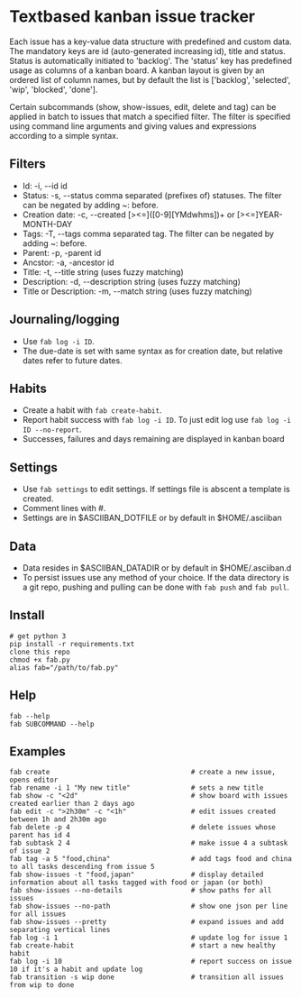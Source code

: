 # Textbased kanban issue tracker

Each issue has a key-value data structure with predefined and custom data.
The mandatory keys are id (auto-generated increasing id), title and status.
Status is automatically initiated to 'backlog'.
The 'status' key has predefined usage as columns of a kanban board.
A kanban layout is given by an ordered list of column names, but by default the list
is ['backlog', 'selected', 'wip', 'blocked', 'done'].

Certain subcommands (show, show-issues, edit, delete and tag) can be applied in batch to
issues that match a specified filter. The filter is specified using command line arguments
and giving values and expressions according to a simple syntax.

## Filters
- Id: -i, --id id
- Status: -s, --status comma separated (prefixes of) statuses. The filter can be negated by adding ~: before.
- Creation date: -c, --created \[><=\]\(\[0-9\]\[YMdwhms\]\)+ or \[><=\]YEAR-MONTH-DAY
- Tags: -T, --tags comma separated tag. The filter can be negated by adding ~: before.
- Parent: -p, -parent id
- Ancstor: -a, -ancestor id
- Title:  -t, --title string (uses fuzzy matching)
- Description: -d, --description string (uses fuzzy matching)
- Title or Description: -m, --match string (uses fuzzy matching)

## Journaling/logging
- Use ```fab log -i ID```.
- The due-date is set with same syntax as for creation date, but relative dates refer to future dates.

## Habits
- Create a habit with ```fab create-habit```.
- Report habit success with ```fab log -i ID```. To just edit log use ```fab log -i ID --no-report```.
- Successes, failures and days remaining are displayed in kanban board

## Settings
- Use ```fab settings``` to edit settings. If settings file is abscent a template is created.
- Comment lines with #.
- Settings are in $ASCIIBAN_DOTFILE or by default in $HOME/.asciiban

## Data
- Data resides in $ASCIIBAN_DATADIR or by default in $HOME/.asciiban.d
- To persist issues use any method of your choice. If the data directory is a git repo, pushing and pulling can be done with ```fab push``` and ```fab pull```.

## Install

```
# get python 3
pip install -r requirements.txt
clone this repo
chmod +x fab.py
alias fab="/path/to/fab.py"
```

## Help

```
fab --help
fab SUBCOMMAND --help
```

## Examples

```
fab create                                   # create a new issue, opens editor
fab rename -i 1 "My new title"               # sets a new title
fab show -c "<2d"                            # show board with issues created earlier than 2 days ago
fab edit -c ">2h30m" -c "<1h"                # edit issues created between 1h and 2h30m ago
fab delete -p 4                              # delete issues whose parent has id 4
fab subtask 2 4                              # make issue 4 a subtask of issue 2
fab tag -a 5 "food,china"                    # add tags food and china to all tasks descending from issue 5
fab show-issues -t "food,japan"              # display detailed information about all tasks tagged with food or japan (or both)
fab show-issues --no-details                 # show paths for all issues
fab show-issues --no-path                    # show one json per line for all issues
fab show-issues --pretty                     # expand issues and add separating vertical lines
fab log -i 1                                 # update log for issue 1
fab create-habit                             # start a new healthy habit
fab log -i 10                                # report success on issue 10 if it's a habit and update log
fab transition -s wip done                   # transition all issues from wip to done
```
